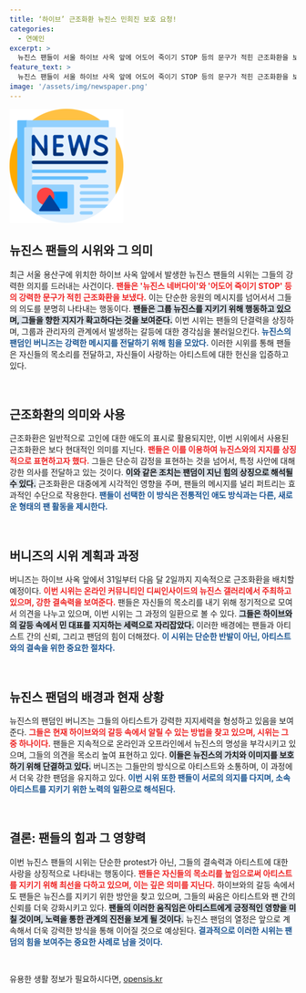 ```yaml
---
title: ‘하이브’ 근조화환 뉴진스 민희진 보호 요청!
categories:
  - 연예인
excerpt: >
  뉴진스 팬들이 서울 하이브 사옥 앞에 어도어 죽이기 STOP 등의 문구가 적힌 근조화환을 보내며 시위를 벌였다. 온라인 커뮤니티의 지지를 받은 이들은 뉴진스 보호를 촉구하고 있어 그 배경에 큰 관심이 쏠리고 있다.
feature_text: >
  뉴진스 팬들이 서울 하이브 사옥 앞에 어도어 죽이기 STOP 등의 문구가 적힌 근조화환을 보내며 시위를 벌였다. 온라인 커뮤니티의 지지를 받은 이들은 뉴진스 보호를 촉구하고 있어 그 배경에 큰 관심이 쏠리고 있다.
image: '/assets/img/newspaper.png'
---
```


<p><img src="/assets/img/newspaper.png" alt="kimp 속보" /></p>

<h2 data-ke-size="size26">뉴진스 팬들의 시위와 그 의미</h2>

<p data-ke-size="size16">최근 서울 용산구에 위치한 하이브 사옥 앞에서 발생한 뉴진스 팬들의 시위는 그들의 강력한 의지를 드러내는 사건이다. <b><span style="color: #ee2323;">팬들은 '뉴진스 네버다이'와 '어도어 죽이기 STOP' 등의 강력한 문구가 적힌 근조화환을 보냈다.</span></b> 이는 단순한 응원의 메시지를 넘어서서 그들의 의도를 분명히 나타내는 행동이다. <b><span style="background-color: #21538527;">팬들은 그룹 뉴진스를 지키기 위해 행동하고 있으며, 그들을 향한 지지가 확고하다는 것을 보여준다.</span></b> 이번 시위는 팬들의 단결력을 상징하며, 그룹과 관리자의 관계에서 발생하는 갈등에 대한 경각심을 불러일으킨다. <b><span style="color: #1a5490;">뉴진스의 팬덤인 버니즈는 강력한 메시지를 전달하기 위해 힘을 모았다.</span></b> 이러한 시위를 통해 팬들은 자신들의 목소리를 전달하고, 자신들이 사랑하는 아티스트에 대한 헌신을 입증하고 있다.</p>

<p data-ke-size="size16">&nbsp;</p>

<h2 data-ke-size="size26">근조화환의 의미와 사용</h2>

<p data-ke-size="size16">근조화환은 일반적으로 고인에 대한 애도의 표시로 활용되지만, 이번 시위에서 사용된 근조화환은 보다 현대적인 의미를 지닌다. <b><span style="color: #ee2323;">팬들은 이를 이용하여 뉴진스와의 지지를 상징적으로 표현하고자 했다.</span></b> 그들은 단순히 감정을 표현하는 것을 넘어서, 특정 사안에 대해 강한 의사를 전달하고 있는 것이다. <b><span style="background-color: #21538527;">이와 같은 조치는 팬덤이 지닌 힘의 상징으로 해석될 수 있다.</span></b> 근조화환은 대중에게 시각적인 영향을 주며, 팬들의 메시지를 널리 퍼트리는 효과적인 수단으로 작용한다. <b><span style="color: #1a5490;">팬들이 선택한 이 방식은 전통적인 애도 방식과는 다른, 새로운 형태의 팬 활동을 제시한다.</span></b></p>

<p data-ke-size="size16">&nbsp;</p>

<h2 data-ke-size="size26">버니즈의 시위 계획과 과정</h2>

<p data-ke-size="size16">버니즈는 하이브 사옥 앞에서 31일부터 다음 달 2일까지 지속적으로 근조화환을 배치할 예정이다. <b><span style="color: #ee2323;">이번 시위는 온라인 커뮤니티인 디씨인사이드의 뉴진스 갤러리에서 주최하고 있으며, 강한 결속력을 보여준다.</span></b> 팬들은 자신들의 목소리를 내기 위해 정기적으로 모여서 의견을 나누고 있으며, 이번 시위는 그 과정의 일환으로 볼 수 있다. <b><span style="background-color: #21538527;">그들은 하이브와의 갈등 속에서 민 대표를 지지하는 세력으로 자리잡았다.</span></b> 이러한 배경에는 팬들과 아티스트 간의 신뢰, 그리고 팬덤의 힘이 더해졌다. <b><span style="color: #1a5490;">이 시위는 단순한 반발이 아닌, 아티스트와의 결속을 위한 중요한 절차다.</span></b></p>

<p data-ke-size="size16">&nbsp;</p>

<h2 data-ke-size="size26">뉴진스 팬덤의 배경과 현재 상황</h2>

<p data-ke-size="size16">뉴진스의 팬덤인 버니즈는 그들의 아티스트가 강력한 지지세력을 형성하고 있음을 보여준다. <b><span style="color: #ee2323;">그들은 현재 하이브와의 갈등 속에서 알릴 수 있는 방법을 찾고 있으며, 시위는 그 중 하나이다.</span></b> 팬들은 지속적으로 온라인과 오프라인에서 뉴진스의 명성을 부각시키고 있으며, 그들의 의견을 목소리 높여 표현하고 있다. <b><span style="background-color: #21538527;">이들은 뉴진스의 가치와 이미지를 보호하기 위해 단결하고 있다.</span></b> 버니즈는 그들만의 방식으로 아티스트와 소통하며, 이 과정에서 더욱 강한 팬덤을 유지하고 있다. <b><span style="color: #1a5490;">이번 시위 또한 팬들이 서로의 의지를 다지며, 소속 아티스트를 지키기 위한 노력의 일환으로 해석된다.</span></b></p>

<p data-ke-size="size16">&nbsp;</p>

<h2 data-ke-size="size26">결론: 팬들의 힘과 그 영향력</h2>

<p data-ke-size="size16">이번 뉴진스 팬들의 시위는 단순한 protest가 아닌, 그들의 결속력과 아티스트에 대한 사랑을 상징적으로 나타내는 행동이다. <b><span style="color: #ee2323;">팬들은 자신들의 목소리를 높임으로써 아티스트를 지키기 위해 최선을 다하고 있으며, 이는 깊은 의미를 지닌다.</span></b> 하이브와의 갈등 속에서도 팬들은 뉴진스를 지키기 위한 방안을 찾고 있으며, 그들의 싸움은 아티스트와 팬 간의 신뢰를 더욱 강화시키고 있다. <b><span style="background-color: #21538527;">팬들의 이러한 움직임은 아티스트에게 긍정적인 영향을 미칠 것이며, 노력을 통한 관계의 진전을 보게 될 것이다.</span></b> 뉴진스 팬덤의 열정은 앞으로 계속해서 더욱 강력한 방식을 통해 이어질 것으로 예상된다. <b><span style="color: #1a5490;">결과적으로 이러한 시위는 팬덤의 힘을 보여주는 중요한 사례로 남을 것이다.</span></b></p>

<p data-ke-size="size16">&nbsp;</p>
유용한 생활 정보가 필요하시다면, <a href="https://opensis.kr" rel="dofollow">opensis.kr</a>


